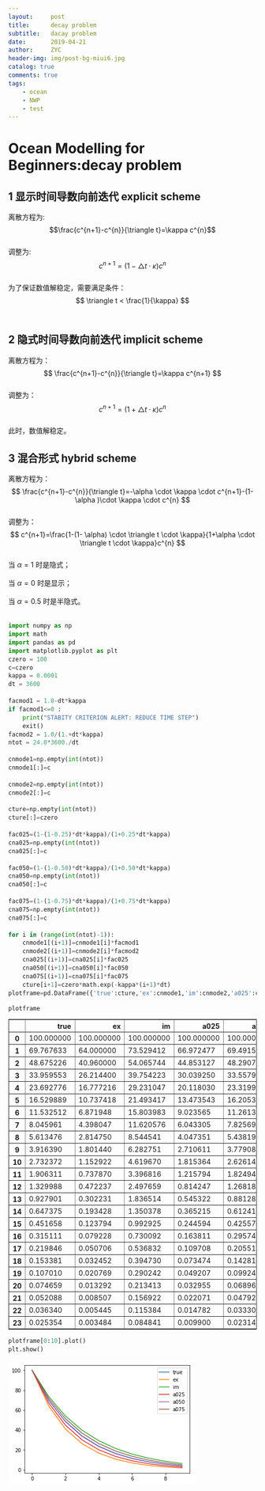 ```yaml
---
layout:     post
title:      decay problem
subtitle:   dacay problem
date:       2019-04-21
author:     ZYC
header-img: img/post-bg-miui6.jpg
catalog: true
comments: true
tags:
    - ocean
    - NWP
    - test
---
```


<head>
    <script src="https://cdn.mathjax.org/mathjax/latest/MathJax.js?config=TeX-AMS-MML_HTMLorMML" type="text/javascript"></script>
    <script type="text/x-mathjax-config">
        MathJax.Hub.Config({
            tex2jax: {
            skipTags: ['script', 'noscript', 'style', 'textarea', 'pre'],
            inlineMath: [['$','$']]
            }
        });
    </script>
</head>


# Ocean Modelling for Beginners:decay problem

## 1 显示时间导数向前迭代 explicit scheme

离散方程为:  <br/>
$$\frac{c^{n+1}-c^{n}}{\triangle t}=\kappa c^{n}$$ <br/>
调整为: <br/>
$$ c^{n+1}=(1-\triangle t \cdot \kappa)c^{n} $$   <br/>
为了保证数值解稳定，需要满足条件： <br/>
$$ \triangle t < \frac{1}{\kappa} $$ <br/>

## 2 隐式时间导数向前迭代 implicit scheme

离散方程为： <br/>
$$ \frac{c^{n+1}-c^{n}}{\triangle t}=\kappa c^{n+1} $$ <br/>
调整为： <br/>
$$ c^{n+1}=(1+\triangle t \cdot \kappa)c^{n} $$ <br/>
此时，数值解稳定。

## 3 混合形式 hybrid scheme

离散方程为： <br/>
$$ \frac{c^{n+1}-c^{n}}{\triangle t}=-\alpha \cdot \kappa \cdot c^{n+1}-(1-\alpha )\cdot \kappa \cdot c^{n} $$ <br/>
调整为： <br/>
$$ c^{n+1}=\frac{1-(1- \alpha) \cdot \triangle t \cdot \kappa}{1+\alpha \cdot \triangle t \cdot \kappa}c^{n} $$ <br/>
当 $\alpha=1$ 时是隐式； <br/> <br/> 当 $\alpha=0$ 时是显示； <br/><br/> 当 $\alpha=0.5$ 时是半隐式。 <br/><br/>


```python
import numpy as np
import math
import pandas as pd
import matplotlib.pyplot as plt
czero = 100
c=czero
kappa = 0.0001
dt = 3600

facmod1 = 1.0-dt*kappa
if facmod1<=0 :
    print("STABITY CRITERION ALERT: REDUCE TIME STEP")
    exit()   
facmod2 = 1.0/(1.+dt*kappa)
ntot = 24.0*3600./dt

cnmode1=np.empty(int(ntot))
cnmode1[:]=c

cnmode2=np.empty(int(ntot))
cnmode2[:]=c

cture=np.empty(int(ntot))
cture[:]=czero

fac025=(1-(1-0.25)*dt*kappa)/(1+0.25*dt*kappa)
cna025=np.empty(int(ntot))
cna025[:]=c

fac050=(1-(1-0.50)*dt*kappa)/(1+0.50*dt*kappa)
cna050=np.empty(int(ntot))
cna050[:]=c

fac075=(1-(1-0.75)*dt*kappa)/(1+0.75*dt*kappa)
cna075=np.empty(int(ntot))
cna075[:]=c

for i in (range(int(ntot)-1)):
    cnmode1[(i+1)]=cnmode1[i]*facmod1
    cnmode2[(i+1)]=cnmode2[i]*facmod2
    cna025[(i+1)]=cna025[i]*fac025
    cna050[(i+1)]=cna050[i]*fac050
    cna075[(i+1)]=cna075[i]*fac075
    cture[i+1]=czero*math.exp(-kappa*(i+1)*dt)
plotframe=pd.DataFrame({'true':cture,'ex':cnmode1,'im':cnmode2,'a025':cna025,'a050':cna050,'a075':cna075})
```


```python
plotframe
```




<div>
<style scoped>
    .dataframe tbody tr th:only-of-type {
        vertical-align: middle;
    }

    .dataframe tbody tr th {
        vertical-align: top;
    }

    .dataframe thead th {
        text-align: right;
    }
</style>
<table border="1" class="dataframe">
  <thead>
    <tr style="text-align: right;">
      <th></th>
      <th>true</th>
      <th>ex</th>
      <th>im</th>
      <th>a025</th>
      <th>a050</th>
      <th>a075</th>
    </tr>
  </thead>
  <tbody>
    <tr>
      <th>0</th>
      <td>100.000000</td>
      <td>100.000000</td>
      <td>100.000000</td>
      <td>100.000000</td>
      <td>100.000000</td>
      <td>100.000000</td>
    </tr>
    <tr>
      <th>1</th>
      <td>69.767633</td>
      <td>64.000000</td>
      <td>73.529412</td>
      <td>66.972477</td>
      <td>69.491525</td>
      <td>71.653543</td>
    </tr>
    <tr>
      <th>2</th>
      <td>48.675226</td>
      <td>40.960000</td>
      <td>54.065744</td>
      <td>44.853127</td>
      <td>48.290721</td>
      <td>51.342303</td>
    </tr>
    <tr>
      <th>3</th>
      <td>33.959553</td>
      <td>26.214400</td>
      <td>39.754223</td>
      <td>30.039250</td>
      <td>33.557959</td>
      <td>36.788579</td>
    </tr>
    <tr>
      <th>4</th>
      <td>23.692776</td>
      <td>16.777216</td>
      <td>29.231047</td>
      <td>20.118030</td>
      <td>23.319937</td>
      <td>26.360320</td>
    </tr>
    <tr>
      <th>5</th>
      <td>16.529889</td>
      <td>10.737418</td>
      <td>21.493417</td>
      <td>13.473543</td>
      <td>16.205380</td>
      <td>18.888104</td>
    </tr>
    <tr>
      <th>6</th>
      <td>11.532512</td>
      <td>6.871948</td>
      <td>15.803983</td>
      <td>9.023565</td>
      <td>11.261366</td>
      <td>13.533996</td>
    </tr>
    <tr>
      <th>7</th>
      <td>8.045961</td>
      <td>4.398047</td>
      <td>11.620576</td>
      <td>6.043305</td>
      <td>7.825695</td>
      <td>9.697587</td>
    </tr>
    <tr>
      <th>8</th>
      <td>5.613476</td>
      <td>2.814750</td>
      <td>8.544541</td>
      <td>4.047351</td>
      <td>5.438195</td>
      <td>6.948665</td>
    </tr>
    <tr>
      <th>9</th>
      <td>3.916390</td>
      <td>1.801440</td>
      <td>6.282751</td>
      <td>2.710611</td>
      <td>3.779085</td>
      <td>4.978965</td>
    </tr>
    <tr>
      <th>10</th>
      <td>2.732372</td>
      <td>1.152922</td>
      <td>4.619670</td>
      <td>1.815364</td>
      <td>2.626143</td>
      <td>3.567605</td>
    </tr>
    <tr>
      <th>11</th>
      <td>1.906311</td>
      <td>0.737870</td>
      <td>3.396816</td>
      <td>1.215794</td>
      <td>1.824947</td>
      <td>2.556315</td>
    </tr>
    <tr>
      <th>12</th>
      <td>1.329988</td>
      <td>0.472237</td>
      <td>2.497659</td>
      <td>0.814247</td>
      <td>1.268184</td>
      <td>1.831690</td>
    </tr>
    <tr>
      <th>13</th>
      <td>0.927901</td>
      <td>0.302231</td>
      <td>1.836514</td>
      <td>0.545322</td>
      <td>0.881280</td>
      <td>1.312471</td>
    </tr>
    <tr>
      <th>14</th>
      <td>0.647375</td>
      <td>0.193428</td>
      <td>1.350378</td>
      <td>0.365215</td>
      <td>0.612415</td>
      <td>0.940432</td>
    </tr>
    <tr>
      <th>15</th>
      <td>0.451658</td>
      <td>0.123794</td>
      <td>0.992925</td>
      <td>0.244594</td>
      <td>0.425577</td>
      <td>0.673853</td>
    </tr>
    <tr>
      <th>16</th>
      <td>0.315111</td>
      <td>0.079228</td>
      <td>0.730092</td>
      <td>0.163811</td>
      <td>0.295740</td>
      <td>0.482839</td>
    </tr>
    <tr>
      <th>17</th>
      <td>0.219846</td>
      <td>0.050706</td>
      <td>0.536832</td>
      <td>0.109708</td>
      <td>0.205514</td>
      <td>0.345972</td>
    </tr>
    <tr>
      <th>18</th>
      <td>0.153381</td>
      <td>0.032452</td>
      <td>0.394730</td>
      <td>0.073474</td>
      <td>0.142815</td>
      <td>0.247901</td>
    </tr>
    <tr>
      <th>19</th>
      <td>0.107010</td>
      <td>0.020769</td>
      <td>0.290242</td>
      <td>0.049207</td>
      <td>0.099244</td>
      <td>0.177630</td>
    </tr>
    <tr>
      <th>20</th>
      <td>0.074659</td>
      <td>0.013292</td>
      <td>0.213413</td>
      <td>0.032955</td>
      <td>0.068966</td>
      <td>0.127278</td>
    </tr>
    <tr>
      <th>21</th>
      <td>0.052088</td>
      <td>0.008507</td>
      <td>0.156922</td>
      <td>0.022071</td>
      <td>0.047926</td>
      <td>0.091199</td>
    </tr>
    <tr>
      <th>22</th>
      <td>0.036340</td>
      <td>0.005445</td>
      <td>0.115384</td>
      <td>0.014782</td>
      <td>0.033304</td>
      <td>0.065347</td>
    </tr>
    <tr>
      <th>23</th>
      <td>0.025354</td>
      <td>0.003484</td>
      <td>0.084841</td>
      <td>0.009900</td>
      <td>0.023144</td>
      <td>0.046824</td>
    </tr>
  </tbody>
</table>
</div>




```python
plotframe[0:10].plot()
plt.show()
```


![png](output_9_0.png)
